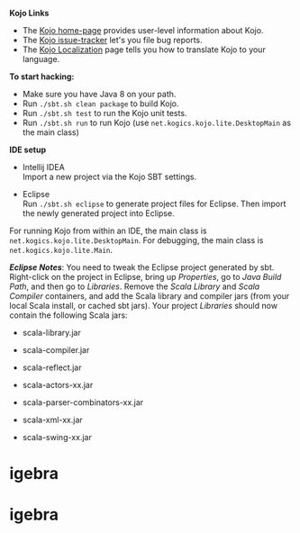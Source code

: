 **Kojo Links**

* The [Kojo home-page][1] provides user-level information about Kojo.
* The [Kojo issue-tracker][3] let's you file bug reports.
* The [Kojo Localization][5] page tells you how to translate Kojo to your language.

**To start hacking:**

* Make sure you have Java 8 on your path. 
* Run `./sbt.sh clean package` to build Kojo.
* Run `./sbt.sh test` to run the Kojo unit tests.
* Run `./sbt.sh run` to run Kojo (use `net.kogics.kojo.lite.DesktopMain` as the main class)

**IDE setup**

* Intellij IDEA  
Import a new project via the Kojo SBT settings.

* Eclipse  
Run `./sbt.sh eclipse` to generate project files for Eclipse. Then import the newly generated project into Eclipse.

For running Kojo from within an IDE, the main class is `net.kogics.kojo.lite.DesktopMain`. For debugging, the main class is `net.kogics.kojo.lite.Main`. 

***Eclipse Notes***: You need to tweak the Eclipse project generated by sbt. Right-click on the project in Eclipse, bring up *Properties*, go to *Java Build Path*, and then go to *Libraries*. Remove the *Scala Library* and *Scala Compiler* containers, and add the Scala library and compiler jars (from your local Scala install, or cached sbt jars). Your project *Libraries* should now contain the following Scala jars:

* scala-library.jar
* scala-compiler.jar
* scala-reflect.jar
* scala-actors-xx.jar
* scala-parser-combinators-xx.jar
* scala-xml-xx.jar
* scala-swing-xx.jar
 

  [1]: http://www.kogics.net/kojo
  [3]: https://github.com/litan/kojo/issues
  [5]: https://bitbucket.org/lalit_pant/kojo/wiki/Kojo%20Localization
  
# igebra
# igebra
